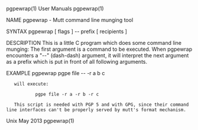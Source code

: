 pgpewrap(1)                                                                                      User Manuals                                                                                     pgpewrap(1)



NAME
       pgpewrap - Mutt command line munging tool


SYNTAX
       pgpewrap [ flags ] -- prefix [ recipients ]


DESCRIPTION
       This  is  a  little  C program which does some command line munging: The first argument is a command to be executed.  When pgpewrap encounters a "--" (dash-dash) argument, it will interpret the next
       argument as a prefix which is put in front of all following arguments.


EXAMPLE
               pgpewrap pgpe file -- -r a b c

       will execute:

               pgpe file -r a -r b -r c

       This script is needed with PGP 5 and with GPG, since their command line interfaces can't be properly served by mutt's format mechanism.




Unix                                                                                               May 2013                                                                                       pgpewrap(1)
